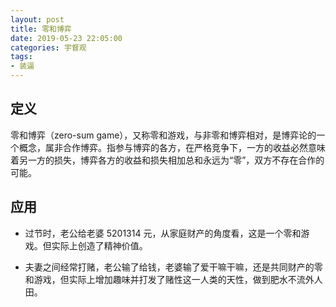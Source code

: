 ```yaml
---
layout: post
title: 零和博弈
date: 2019-05-23 22:05:00
categories: 宇督观
tags:
- 装逼
---
```

## 定义

零和博弈（zero-sum game），又称零和游戏，与非零和博弈相对，是博弈论的一个概念，属非合作博弈。指参与博弈的各方，在严格竞争下，一方的收益必然意味着另一方的损失，博弈各方的收益和损失相加总和永远为“零”，双方不存在合作的可能。

## 应用

- 过节时，老公给老婆 5201314 元，从家庭财产的角度看，这是一个零和游戏。但实际上创造了精神价值。

- 夫妻之间经常打赌，老公输了给钱，老婆输了爱干嘛干嘛，还是共同财产的零和游戏，但实际上增加趣味并打发了赌性这一人类的天性，做到肥水不流外人田。
